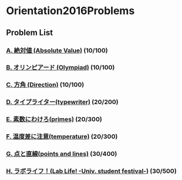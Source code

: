 Orientation2016Problems
=======================

## Problem List

### [A. 絶対値 (Absolute Value)](difference/statement.md) (10/100)

### [B. オリンピアード (Olympiad)](olympiad/statement.md) (10/100)

### [C. 方角 (Direction)](direction/statement.md) (10/100)

### [D. タイプライター(typewriter)](typewriter/statement.md) (20/200)

### [E. 素数にわけろ(primes)](primes/statement.md) (20/300)

### [F. 温度差に注意(temperature)](temperature/statement.md) (20/300)

### [G. 点と直線(points and lines)](pointsandlines/statement.md) (30/400)

### [H. ラボライフ！(Lab Life! -Univ. student festival-)](lab/statement.md) (30/500)

